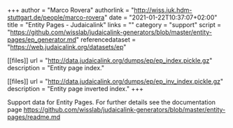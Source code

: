 +++
author = "Marco Rovera"
authorlink = "http://wiss.iuk.hdm-stuttgart.de/people/marco-rovera"
date = "2021-01-22T10:37:07+02:00"
title = "Entity Pages - Judaicalink"
links = "" 
category = "support"
script = "https://github.com/wisslab/judaicalink-generators/blob/master/entity-pages/ep_generator.md"
referencedataset = "https://web.judaicalink.org/datasets/ep"


[[files]]
	url = "http://data.judaicalink.org/dumps/ep/ep_index.pickle.gz"
	description = "Entity page index."
    
[[files]]
	url = "http://data.judaicalink.org/dumps/ep/ep_inv_index.pickle.gz"
	description = "Entity page inverted index."
+++

Support data for Entity Pages. For further details see the documentation page https://github.com/wisslab/judaicalink-generators/blob/master/entity-pages/readme.md

<!--more-->